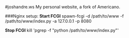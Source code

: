 #joshandre.ws
My personal website, a fork of Americano.

###Nginx setup:
**Start FCGI** spawn-fcgi -d /path/to/www -f /path/to/www/index.py -a 127.0.0.1 -p 8080

**Stop FCGI** kill 'pgrep -f "python /path/to/www/index.py"'

